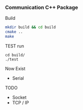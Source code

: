 ### Communication C++ Package

Build
```bash
mkdir build && cd build
cmake ..
make 
```

TEST run
```
cd build/
./test
```

Now Exist
- Serial

TODO
- Socket
- TCP / IP

